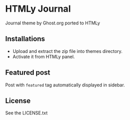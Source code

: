 # HTMLy Journal

Journal theme by Ghost.org ported to HTMLy 

## Installations 
 -  Upload and extract the zip file into themes directory.
 -  Activate it from HTMLy panel.
 
 ## Featured post
Post with `featured` tag automatically displayed in sidebar.

## License

See the LICENSE.txt
